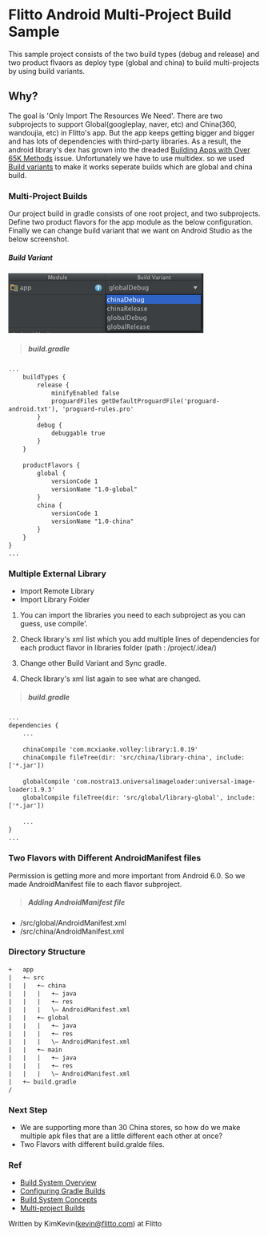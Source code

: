 # Flitto Android Multi-Project Build Sample
This sample project consists of the two build types (debug and release) and two product flvaors as deploy type (global and china) to build multi-projects by using build variants.

## Why?
The goal is 'Only Import The Resources We Need'. There are two subprojects to support Global(googleplay, naver, etc) and China(360, wandoujia, etc) in Flitto's app. But the app keeps getting bigger and bigger and has lots of dependencies with third-party libraries. As a result, the android library's dex has grown into the dreaded [Building Apps with Over 65K Methods](http://developer.android.com/intl/ko/tools/building/multidex.html) issue. Unfortunately we have to use multidex. so we used [Build variants](http://developer.android.com/intl/ko/tools/building/configuring-gradle.html) to make it works seperate builds which are global and china build. 

### Multi-Project Builds
Our project build in gradle consists of one root project, and two subprojects. Define two product flavors for the app module as the below configuration. Finally we can change build variant that we want on Android Studio as the below screenshot.

##### Build Variant 

<img src="./screenshot/screenshot_01.png" width=390 height=119 />

> ##### build.gradle

```shell
...
    buildTypes {
        release {
            minifyEnabled false
            proguardFiles getDefaultProguardFile('proguard-android.txt'), 'proguard-rules.pro'
        }
        debug {
            debuggable true
        }
    }

    productFlavors {
        global {
            versionCode 1
            versionName "1.0-global"
        }
        china {
            versionCode 1
            versionName "1.0-china"
        }
    }
}
...
```

### Multiple External Library
* Import Remote Library
* Import Library Folder

1. You can import the libraries you need to each subproject as you can guess, use <label for productFlavor>compile'.

2. Check library's xml list which you add multiple lines of dependencies for each product flavor in libraries folder (path : /project/.idea/)

3. Change other Build Variant and Sync gradle.

4. Check library's xml list again to see what are changed.

> ##### build.gradle

```shell
...
dependencies {
    ...

    chinaCompile 'com.mcxiaoke.volley:library:1.0.19'
    chinaCompile fileTree(dir: 'src/china/library-china', include: ['*.jar'])

    globalCompile 'com.nostra13.universalimageloader:universal-image-loader:1.9.3'
    globalCompile fileTree(dir: 'src/global/library-global', include: ['*.jar'])

    ...
}
...
```

### Two Flavors with Different AndroidManifest files
Permission is getting more and more important from Android 6.0. So we made AndroidManifest file to each flavor subproject.

> ##### Adding AndroidManifest file
* /src/global/AndroidManifest.xml
* /src/china/AndroidManifest.xml

### Directory Structure
```shell
+   app
|   +– src
|   |   +– china
|   |   |   +– java
|   |   |   +– res  
|   |   |   \– AndroidManifest.xml
|   |   +– global
|   |   |   +– java
|   |   |   +– res  
|   |   |   \– AndroidManifest.xml
|   |   +– main
|   |   |   +– java
|   |   |   +– res  
|   |   |   \– AndroidManifest.xml
|   +– build.gradle
/
```

### Next Step
* We are supporting more than 30 China stores, so how do we make multiple apk files that are a little different each other at once?
* Two Flavors with different build.gralde files.

### Ref
* [Build System Overview](http://developer.android.com/intl/ko/sdk/installing/studio-build.html)
* [Configuring Gradle Builds](http://developer.android.com/intl/ko/tools/building/configuring-gradle.html)
* [Build System Concepts](http://tools.android.com/tech-docs/new-build-system/build-system-concepts)
* [Multi-project Builds](https://docs.gradle.org/current/userguide/multi_project_builds.html)

Written by KimKevin(kevin@flitto.com) at Flitto
